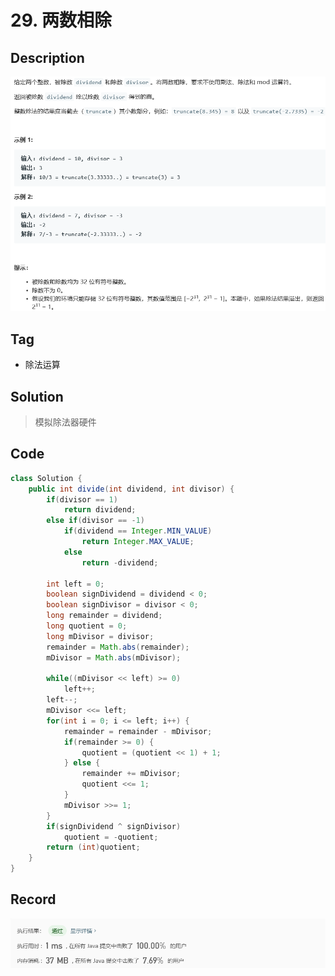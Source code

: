 # 29. 两数相除

## Description

![image-20200429105336799](README.assets/image-20200429105336799.png)

## Tag

- 除法运算

## Solution

> 模拟除法器硬件

## Code

```java
class Solution {
    public int divide(int dividend, int divisor) {
        if(divisor == 1)
            return dividend;
        else if(divisor == -1)
            if(dividend == Integer.MIN_VALUE)
                return Integer.MAX_VALUE;
            else 
                return -dividend;
        
        int left = 0;
        boolean signDividend = dividend < 0;
        boolean signDivisor = divisor < 0;
        long remainder = dividend;
        long quotient = 0;
        long mDivisor = divisor;
        remainder = Math.abs(remainder);
        mDivisor = Math.abs(mDivisor);

        while((mDivisor << left) >= 0)
            left++;
        left--;
        mDivisor <<= left;
        for(int i = 0; i <= left; i++) {
            remainder = remainder - mDivisor;
            if(remainder >= 0) {
                quotient = (quotient << 1) + 1;
            } else {
                remainder += mDivisor;
                quotient <<= 1;
            }
            mDivisor >>= 1;
        }
        if(signDividend ^ signDivisor)
            quotient = -quotient;
        return (int)quotient;
    }
}
```

## Record

![image-20200429105423720](README.assets/image-20200429105423720.png)

